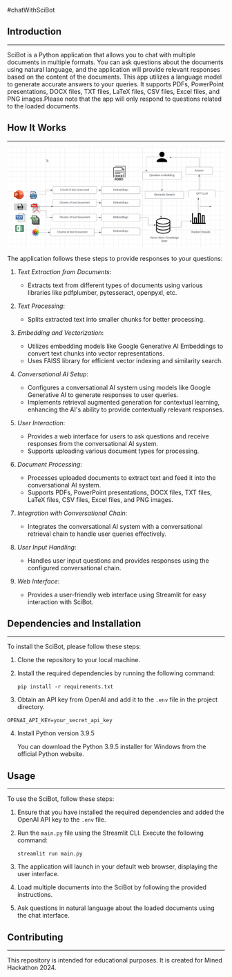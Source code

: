 #chatWithSciBot

## Introduction
------------
SciBot is a Python application that allows you to chat with multiple documents in multiple formats. You can ask questions about the documents using natural language, and the application will provide relevant responses based on the content of the documents. This app utilizes a language model to generate accurate answers to your queries. It supports PDFs, PowerPoint presentations, DOCX files, TXT files, LaTeX files, CSV files, Excel files, and PNG images.Please note that the app will only respond to questions related to the loaded documents.

## How It Works
------------

![SciBot Architecture Diagram](./architecturelangchain.png)

The application follows these steps to provide responses to your questions:

1. *Text Extraction from Documents*:
   - Extracts text from different types of documents using various libraries like pdfplumber, pytesseract, openpyxl, etc.

2. *Text Processing*:
   - Splits extracted text into smaller chunks for better processing.

3. *Embedding and Vectorization*:
   - Utilizes embedding models like Google Generative AI Embeddings to convert text chunks into vector representations.
   - Uses FAISS library for efficient vector indexing and similarity search.

4. *Conversational AI Setup*:
   - Configures a conversational AI system using models like Google Generative AI to generate responses to user queries.
   - Implements retrieval augmented generation for contextual learning, enhancing the AI's ability to provide contextually relevant responses.

5. *User Interaction*:
   - Provides a web interface for users to ask questions and receive responses from the conversational AI system.
   - Supports uploading various document types for processing.

6. *Document Processing*:
   - Processes uploaded documents to extract text and feed it into the conversational AI system.
   - Supports PDFs, PowerPoint presentations, DOCX files, TXT files, LaTeX files, CSV files, Excel files, and PNG images.

7. *Integration with Conversational Chain*:
   - Integrates the conversational AI system with a conversational retrieval chain to handle user queries effectively.

8. *User Input Handling*:
   - Handles user input questions and provides responses using the configured conversational chain.

9. *Web Interface*:
    - Provides a user-friendly web interface using Streamlit for easy interaction with SciBot.

## Dependencies and Installation
----------------------------
To install the SciBot, please follow these steps:

1. Clone the repository to your local machine.

2. Install the required dependencies by running the following command:
   ```
   pip install -r requirements.txt
   ```

3. Obtain an API key from OpenAI and add it to the `.env` file in the project directory.
```commandline
OPENAI_API_KEY=your_secret_api_key
```
4. Install Python version 3.9.5
  
   You can download the Python 3.9.5 installer for Windows from the official Python website.
   
## Usage
-----
To use the SciBot, follow these steps:

1. Ensure that you have installed the required dependencies and added the OpenAI API key to the `.env` file.

2. Run the `main.py` file using the Streamlit CLI. Execute the following command:
   ```
   streamlit run main.py
   ```

3. The application will launch in your default web browser, displaying the user interface.

4. Load multiple documents into the SciBot by following the provided instructions.

5. Ask questions in natural language about the loaded documents using the chat interface.

## Contributing
------------
This repository is intended for educational purposes. It is created for Mined Hackathon 2024.
